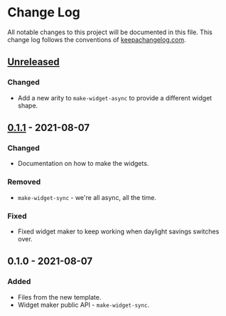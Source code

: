 # Change Log
All notable changes to this project will be documented in this file. This change log follows the conventions of [keepachangelog.com](http://keepachangelog.com/).

## [Unreleased]
### Changed
- Add a new arity to `make-widget-async` to provide a different widget shape.

## [0.1.1] - 2021-08-07
### Changed
- Documentation on how to make the widgets.

### Removed
- `make-widget-sync` - we're all async, all the time.

### Fixed
- Fixed widget maker to keep working when daylight savings switches over.

## 0.1.0 - 2021-08-07
### Added
- Files from the new template.
- Widget maker public API - `make-widget-sync`.

[Unreleased]: https://github.com/your-name/mpa-recommender-clj/compare/0.1.1...HEAD
[0.1.1]: https://github.com/your-name/mpa-recommender-clj/compare/0.1.0...0.1.1
